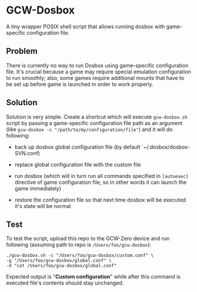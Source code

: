 # GCW-Dosbox

A tiny wrapper POSIX shell script that allows running dosbox with
game-specific configuration file.

## Problem

There is currently no way to run Dosbox using game-specific
configuration file. It's crucial because a game
may require special emulation configuration to
run smoothly; also, some games require additional
mounts that have to be set up before game is launched
in order to work properly.

## Solution

Solution is very simple. Create a shortcut which will execute `gcw-dosbox.sh` script by passing a game-specific configuration file
path as an argument (like `gcw-dosbox -c "/path/to/my/configuration/file"`) and it will do following:

- back up dosbox global configuration file (by default `~/.dosbox/dosbox-SVN.conf)

- replace global configuration file with the custom file

- run dosbox (which will in turn run all commands specified in `[autoexec]` directive of game configuration file, so in other words it can launch the game immediately)

- restore the configuration file so that next time dosbox will be executed it's state will be normal

## Test

To test the script, upload this repo to the GCW-Zero device and run following
(assuming path to repo is `/Users/foo/gcw-dosbox`):

```
./gcw-dosbox.sh -c "/Users/foo/gcw-dosbox/custom.conf" \
-g "/Users/foo/gcw-dosbox/global.conf" \
-d "cat /Users/foo/gcw-dosbox/global.conf"
```

Expected output is "**Custom configuration**" while after this command is
executed file's contents should stay unchanged.
